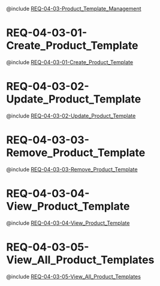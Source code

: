 <!--
    ATTENTION: This file was generated via gradle!
               Do NOT manually edit this file! Any such changes will be overwritten!
-->

@include [REQ-04-03-Product_Template_Management](REQ-04-03-Product_Template_Management.md)

# REQ-04-03-01-Create_Product_Template

@include [REQ-04-03-01-Create_Product_Template](REQ-04-03-01-Create_Product_Template.md)

# REQ-04-03-02-Update_Product_Template

@include [REQ-04-03-02-Update_Product_Template](REQ-04-03-02-Update_Product_Template.md)

# REQ-04-03-03-Remove_Product_Template

@include [REQ-04-03-03-Remove_Product_Template](REQ-04-03-03-Remove_Product_Template.md)

# REQ-04-03-04-View_Product_Template

@include [REQ-04-03-04-View_Product_Template](REQ-04-03-04-View_Product_Template.md)

# REQ-04-03-05-View_All_Product_Templates

@include [REQ-04-03-05-View_All_Product_Templates](REQ-04-03-05-View_All_Product_Templates.md)
